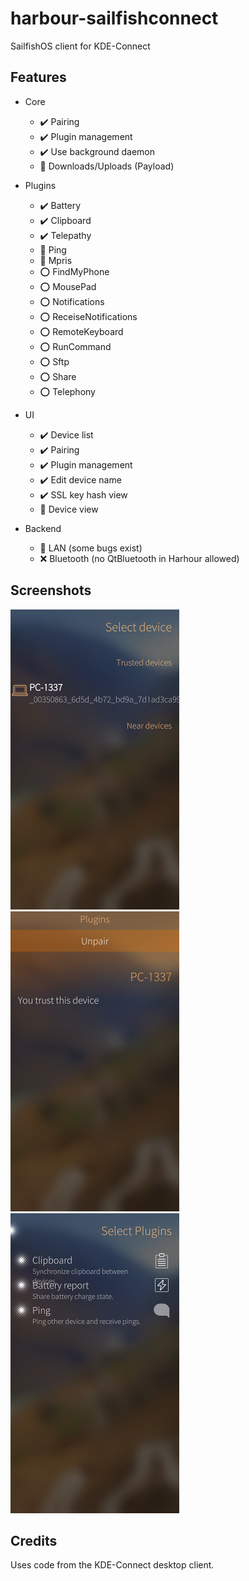 # harbour-sailfishconnect

SailfishOS client for KDE-Connect

## Features

* Core
    * :heavy_check_mark: Pairing
    * :heavy_check_mark: Plugin management
    * :heavy_check_mark: Use background daemon
    * :construction: Downloads/Uploads (Payload)

* Plugins
    * :heavy_check_mark: Battery
    * :heavy_check_mark: Clipboard
    * :heavy_check_mark: Telepathy
    * :construction: Ping
    * :construction: Mpris
    * :o: FindMyPhone
    * :o: MousePad
    * :o: Notifications
    * :o: ReceiseNotifications
    * :o: RemoteKeyboard
    * :o: RunCommand
    * :o: Sftp
    * :o: Share
    * :o: Telephony

* UI
    * :heavy_check_mark: Device list
    * :heavy_check_mark: Pairing
    * :heavy_check_mark: Plugin management
    * :heavy_check_mark: Edit device name
    * :heavy_check_mark: SSL key hash view
    * :construction: Device view

* Backend
    * :construction: LAN (some bugs exist)
    * :x: Bluetooth (no QtBluetooth in Harhour allowed)


## Screenshots

![Screenshot 1](/doc/Screenshot_1.png)
![Screenshot 2](/doc/Screenshot_2.png)
![Screenshot 3](/doc/Screenshot_3.png)


## Credits

Uses code from the KDE-Connect desktop client.
